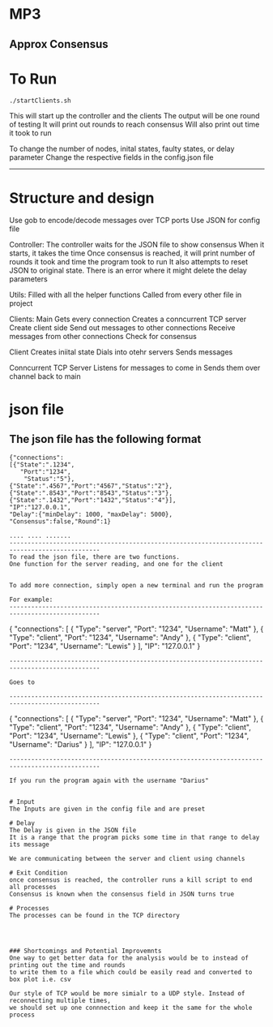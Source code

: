 # MP3
Approx Consensus
--- 
# To Run

```bash
./startClients.sh
``` 
This will start up the controller and the clients
The output will be one round of testing
It will print out rounds to reach consensus 
Will also print out time it took to run

To change the number of nodes, inital states, faulty states, or delay parameter
Change the respective fields in the config.json file

---

# Structure and design

Use gob to encode/decode messages over TCP ports
Use JSON for config file 

Controller:
The controller waits for the JSON file to show consensus
When it starts, it takes the time
Once consensus is reached, 
it will print number of rounds it took and time the program took to run
It also attempts to reset JSON to original state.
There is an error where it might delete the delay parameters

Utils:
Filled with all the helper functions
Called from every other file in project

Clients:
Main
Gets every connection
Creates a conncurrent TCP server
Create client side
Send out messages to other connections
Receive messages from other connections
Check for consensus

Client
Creates iniital state
Dials into otehr servers
Sends messages

Conncurrent TCP Server
Listens for messages to come in 
Sends them over channel back to main



# json file
The json file has the following format 
-----------------------------------------------------------------------------------------------
```    
{"connections":
[{"State":".1234",
   "Port":"1234",
    "Status":"5"},
{"State":".4567","Port":"4567","Status":"2"},
{"State":".8543","Port":"8543","Status":"3"},
{"State":".1432","Port":"1432","Status":"4"}],
"IP":"127.0.0.1",
"Delay":{"minDelay": 1000, "maxDelay": 5000},
"Consensus":false,"Round":1}

.... .... .......
-----------------------------------------------------------------------------------------------
To read the json file, there are two functions.
One function for the server reading, and one for the client


To add more connection, simply open a new terminal and run the program

For example:
-----------------------------------------------------------------------------------------------  
```  
{
    "connections": [
        {
            "Type": "server",
            "Port": "1234",
            "Username": "Matt"
        },
        {
            "Type": "client",
            "Port": "1234",
            "Username": "Andy"
        },
        {
            "Type": "client",
            "Port": "1234",
            "Username": "Lewis"
        }
    ],
    "IP": "127.0.0.1"
}


```
-----------------------------------------------------------------------------------------------

Goes to 

-----------------------------------------------------------------------------------------------   
``` 
{
    "connections": [
        {
            "Type": "server",
            "Port": "1234",
            "Username": "Matt"
        },
        {
            "Type": "client",
            "Port": "1234",
            "Username": "Andy"
        },
        {
            "Type": "client",
            "Port": "1234",
            "Username": "Lewis"
        },
        {
            "Type": "client",
            "Port": "1234",
            "Username": "Darius"
        }
    ],
    "IP": "127.0.0.1"
}

```
-----------------------------------------------------------------------------------------------

If you run the program again with the username "Darius"


# Input
The Inputs are given in the config file and are preset

# Delay
The Delay is given in the JSON file
It is a range that the program picks some time in that range to delay its message

We are communicating between the server and client using channels 

# Exit Condition 
once consensus is reached, the controller runs a kill script to end all processes
Consensus is known when the consensus field in JSON turns true

# Processes
The processes can be found in the TCP directory




### Shortcomings and Potential Improvemnts 
One way to get better data for the analysis would be to instead of printing out the time and rounds
to write them to a file which could be easily read and converted to box plot i.e. csv

Our style of TCP would be more simialr to a UDP style. Instead of reconnecting multiple times, 
we should set up one connnection and keep it the same for the whole process
